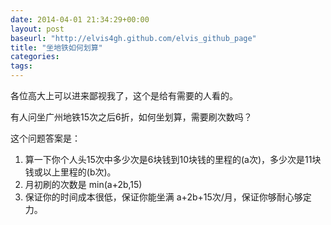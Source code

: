 ```yaml
---
date: 2014-04-01 21:34:29+00:00
layout: post
baseurl: "http://elvis4gh.github.com/elvis_github_page" 
title: "坐地铁如何划算"
categories:
tags:
---
```


各位高大上可以进来鄙视我了，这个是给有需要的人看的。

有人问坐广州地铁15次之后6折，如何坐划算，需要刷次数吗？

这个问题答案是：

1. 算一下你个人头15次中多少次是6块钱到10块钱的里程的(a次)，多少次是11块钱或以上里程的(b次)。
2. 月初刷的次数是 min(a+2b,15)
3. 保证你的时间成本很低，保证你能坐满 a+2b+15次/月，保证你够耐心够定力。





